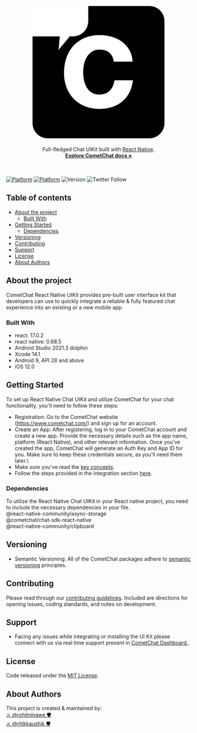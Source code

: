 <div align="center">
<img alt="CometChat" src="./screenshots/logo.png" alt="CometChat" />
</div>
<br>
<div align="center">Full-fledged Chat UIKit built with <a href="https://reactnative.dev/">React Native</a>. </div>
<div align="center">
  <a href="https://www.cometchat.com/docs/v4/react-native-uikit/overview"><strong>Explore CometChat docs »</strong></a>
</div>
<br />
<br />

[![Platform](https://img.shields.io/badge/Platform-ReactNative-brightgreen.svg)](#)
[![Platform](https://img.shields.io/badge/Language-TypeScript-yellowgreen.svg)](#)
![Version](https://shields.io/badge/version-v4.1.1-orange)
![Twitter Follow](https://img.shields.io/twitter/follow/cometchat?style=social)

## Table of contents
- [About the project](#about-the-project)
  - [Built With](#built-with)
- [Getting Started](#getting-started)
  - [Dependencies](#dependencies)
- [Versioning](#versioning)
- [Contributing](#contributing)
- [Support](#support)
- [License](#license)
- [About Authors](#about-authors)


## About the project
CometChat React Native UIKit provides pre-built user interface kit that developers can use to quickly integrate a reliable & fully featured chat experience into an existing or a new mobile app.<br />

### Built With
- react: 17.0.2
- react native: 0.68.5
- Android Studio 2021.3 dolphin
- Xcode 14.1
- Android 9, API 28 and above
- iOS 12.0 

## Getting Started
To set up React Native Chat UIKit and utilize CometChat for your chat functionality, you'll need to follow these steps:
- Registration: Go to the CometChat website (https://www.cometchat.com/) and sign up for an account.
- Create an App: After registering, log in to your CometChat account and create a new app. Provide the necessary details such as the app name, platform (React Native), and other relevant information. Once you've created the app, CometChat will generate an Auth Key and App ID for you. Make sure to keep these credentials secure, as you'll need them later.\
- Make sure you've read the [key concepts](https://www.cometchat.com/docs/v4/react-native-uikit/key-concepts).
- Follow the steps provided in the integration section [here](https://www.cometchat.com/docs/v4/react-native-uikit/integration).


### Dependencies
To utilize the React Native Chat UIKit in your React native project, you need to include the necessary dependencies in your  file. <br />
 @react-native-community/async-storage <br/>
 @cometchat/chat-sdk-react-native <br/>
 @react-native-community/clipboard <br />


## Versioning
- Semantic Versioning: All of the CometChat packages adhere to [semantic versioning](https://semver.org/) principles.

## Contributing
Please read through our [contributing guidelines](./CONTRIBUTING.md). Included are directions for opening issues, coding standards, and notes on development.

## Support
- Facing any issues while integrating or installing the UI Kit please connect with us via real time support present in <a href="https://app.cometchat.com/signup"> CometChat Dashboard.</a>.

## License
Code released under the [MIT License](./LICENSE).


## About Authors 

This project is created & maintained by: <br/>
[⚔️ @rohitninawe 🛡](https://github.com/rohitninawe-cometchat)  <br/>
[⚔️ @ritikkaushik 🛡](https://github.com/kaushikRitik)  <br/>

